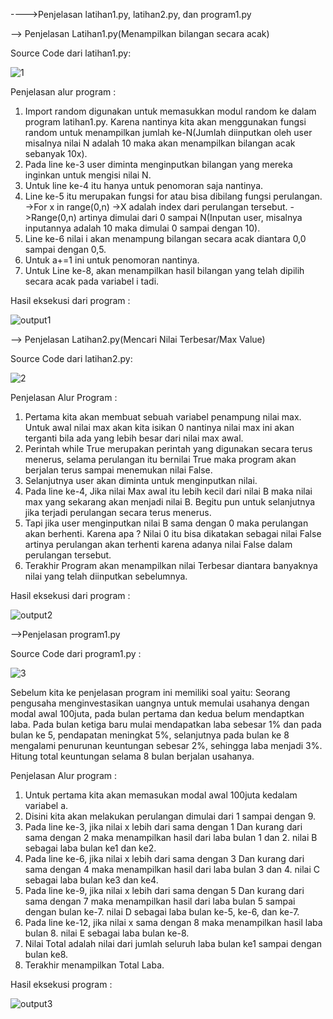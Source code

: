---->Penjelasan latihan1.py, latihan2.py, dan program1.py

--> Penjelasan Latihan1.py(Menampilkan bilangan secara acak)

Source Code dari latihan1.py: 

![1](https://user-images.githubusercontent.com/46509513/52943413-aa361b00-339f-11e9-8470-c70252b3dce4.png)

Penjelasan alur program : 
1. Import random digunakan untuk memasukkan modul random ke dalam program latihan1.py. Karena nantinya kita akan menggunakan fungsi random untuk menampilkan jumlah ke-N(Jumlah diinputkan oleh user misalnya nilai N adalah 10 maka akan menampilkan bilangan acak sebanyak 10x).
2. Pada line ke-3 user diminta menginputkan bilangan yang mereka inginkan untuk mengisi nilai N.
3. Untuk line ke-4 itu hanya untuk penomoran saja nantinya.
4. Line ke-5 itu merupakan fungsi for atau bisa dibilang fungsi perulangan. 
->For x in range(0,n)
->X adalah index dari perulangan tersebut.
->Range(0,n) artinya dimulai dari 0 sampai N(Inputan user, misalnya inputannya adalah 10 maka dimulai 0 sampai dengan 10).
5. Line ke-6 nilai i akan menampung bilangan secara acak diantara 0,0 sampai dengan 0,5.
6. Untuk a+=1 ini untuk penomoran nantinya.
7. Untuk Line ke-8, akan menampilkan hasil bilangan yang telah dipilih secara acak pada variabel i tadi.

Hasil eksekusi dari program : 

![output1](https://user-images.githubusercontent.com/46509513/52944608-64c71d00-33a2-11e9-82c4-a550d66f21e8.png)

--> Penjelasan Latihan2.py(Mencari Nilai Terbesar/Max Value)

Source Code dari latihan2.py: 

![2](https://user-images.githubusercontent.com/46509513/52945040-68a76f00-33a3-11e9-960e-851e3303d5b2.png)

Penjelasan Alur Program :
1. Pertama kita akan membuat sebuah variabel penampung nilai max. Untuk awal nilai max akan kita isikan 0 nantinya nilai max ini akan terganti bila ada yang lebih besar dari nilai max awal.
2. Perintah while True merupakan perintah yang digunakan secara terus menerus,  selama perulangan itu bernilai True maka program akan berjalan terus sampai menemukan nilai False.
3. Selanjutnya user akan diminta untuk menginputkan nilai.
4. Pada line ke-4, Jika nilai Max awal itu lebih kecil dari nilai B maka nilai max yang sekarang akan menjadi nilai B. Begitu pun untuk selanjutnya jika terjadi perulangan secara terus menerus.
5. Tapi jika user menginputkan nilai B sama dengan 0 maka perulangan akan berhenti. Karena apa ? Nilai 0 itu bisa dikatakan sebagai nilai False artinya perulangan akan terhenti karena adanya nilai False dalam perulangan tersebut.
6. Terakhir Program akan menampilkan nilai Terbesar diantara banyaknya nilai yang telah diinputkan sebelumnya.

Hasil eksekusi dari program : 

![output2](https://user-images.githubusercontent.com/46509513/52945633-c092a580-33a4-11e9-94eb-3ee1ab777315.png)

-->Penjelasan program1.py

Source Code dari program1.py : 

![3](https://user-images.githubusercontent.com/46509513/52945829-3991fd00-33a5-11e9-82c5-1ea3f15072db.png)

Sebelum kita ke penjelasan program ini memiliki soal yaitu: 
Seorang pengusaha menginvestasikan uangnya untuk memulai usahanya dengan modal awal 100juta,  pada bulan pertama dan kedua belum mendaptkan laba. Pada bulan ketiga baru mulai mendapatkan laba sebesar 1% dan pada bulan ke 5, pendapatan meningkat 5%, selanjutnya pada bulan ke 8 mengalami penurunan keuntungan sebesar 2%, sehingga laba menjadi 3%. Hitung total keuntungan selama 8 bulan berjalan usahanya.

Penjelasan Alur program : 
1. Untuk pertama kita akan memasukan modal awal 100juta kedalam variabel a.
2. Disini kita akan melakukan perulangan dimulai dari 1 sampai dengan 9. 
3. Pada line ke-3, jika nilai x lebih dari sama dengan 1 Dan kurang dari sama dengan 2 maka menampilkan hasil dari laba bulan 1 dan 2. nilai B sebagai laba bulan ke1 dan ke2.
4. Pada line ke-6, jika nilai x lebih dari sama dengan 3 Dan kurang dari sama dengan 4 maka menampilkan hasil dari laba bulan 3 dan 4. nilai C sebagai laba bulan ke3 dan ke4.
5. Pada line ke-9, jika nilai x lebih dari sama dengan 5 Dan kurang dari sama dengan 7 maka menampilkan hasil dari laba bulan 5 sampai dengan bulan ke-7. nilai D sebagai laba bulan ke-5, ke-6, dan ke-7.
6. Pada line ke-12, jika nilai x sama dengan 8 maka menampilkan hasil laba bulan 8. nilai E sebagai laba bulan ke-8.
7. Nilai Total adalah nilai dari jumlah seluruh laba bulan ke1 sampai dengan bulan ke8.
8. Terakhir menampilkan Total Laba.

Hasil eksekusi program :

![output3](https://user-images.githubusercontent.com/46509513/52948834-2aaf4880-33ad-11e9-90c6-1f7088e150f7.png)
